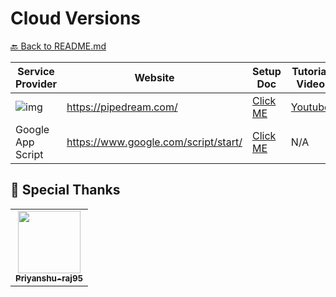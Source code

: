 # Cloud Versions

[🔙 Back to README.md](/README.md)

| Service Provider | Website | Setup Doc | Tutorial Video |
| ---------------| -------------- | -------------- | -------------- |
| ![img](imgs/icon-pipedream.svg) | https://pipedream.com/ | [Click ME](pipedream/pipedream.md) | [Youtube](https://youtu.be/kTEcJhz0M98) |
| Google App Script | https://www.google.com/script/start/ | [Click ME](https://github.com/soranoo/TradingView-Free-Webhook-Alerts/discussions/81) | N/A |

## 🦾 Special Thanks
<table>
  <tr>
  <td align="center">
    <a href="https://github.com/Priyanshu-raj95">
      <img src="https://avatars.githubusercontent.com/u/102779989?v=4" width="100" alt=""/>
      <br><sub><b>Priyanshu-raj95</b></sub>
    </a>
  </td>
  </tr>
</table>
